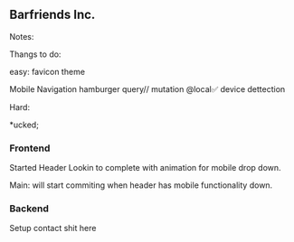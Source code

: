 ## Barfriends Inc.

Notes:

Thangs to do: 

easy: 
favicon
theme


Mobile Navigation hamburger query// mutation @local✅
device dettection

Hard:



*ucked;

### Frontend

Started Header Lookin to complete with animation for mobile drop down.

Main: will start commiting when header has mobile functionality down.

### Backend
Setup contact shit here

